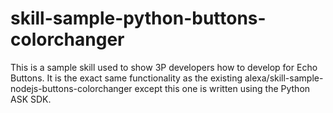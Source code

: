 # skill-sample-python-buttons-colorchanger
This is a sample skill used to show 3P developers how to develop for Echo Buttons. It is the exact same functionality as the existing alexa/skill-sample-nodejs-buttons-colorchanger except this one is written using the Python ASK SDK.
